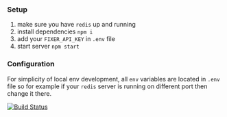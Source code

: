 ### Setup
1. make sure you have `redis` up and running
2. install dependencies `npm i`
3. add your `FIXER_API_KEY` in `.env` file
4. start server `npm start`

### Configuration
For simplicity of local env development, all `env` variables are located in `.env` file so for example if your `redis` server is running on different port then change it there.

[![Build Status](https://travis-ci.org/Daniel1984/exchange-rates.svg?branch=master)](https://travis-ci.org/Daniel1984/exchange-rates)
